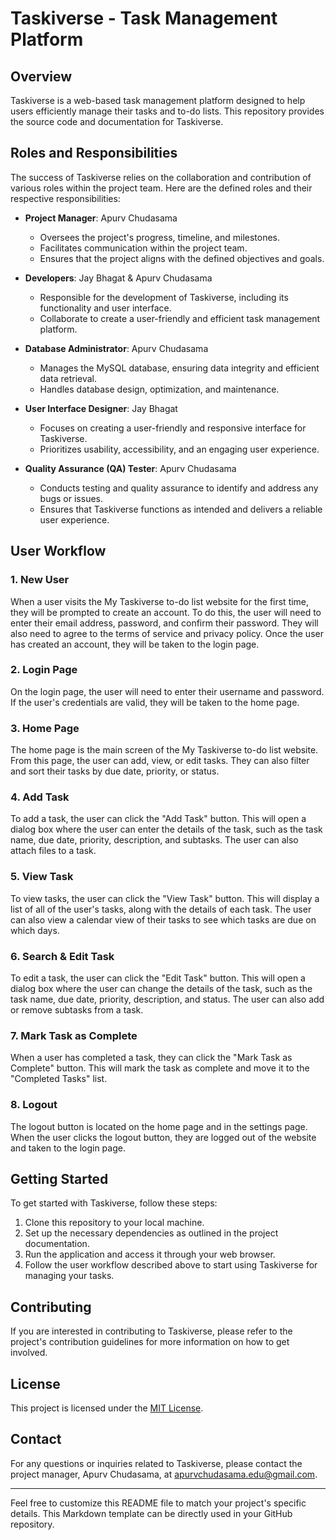 # Taskiverse - Task Management Platform

## Overview

Taskiverse is a web-based task management platform designed to help users efficiently manage their tasks and to-do lists. This repository provides the source code and documentation for Taskiverse.

## Roles and Responsibilities

The success of Taskiverse relies on the collaboration and contribution of various roles within the project team. Here are the defined roles and their respective responsibilities:

- **Project Manager**: Apurv Chudasama
  - Oversees the project's progress, timeline, and milestones.
  - Facilitates communication within the project team.
  - Ensures that the project aligns with the defined objectives and goals.

- **Developers**: Jay Bhagat & Apurv Chudasama
  - Responsible for the development of Taskiverse, including its functionality and user interface.
  - Collaborate to create a user-friendly and efficient task management platform.

- **Database Administrator**: Apurv Chudasama
  - Manages the MySQL database, ensuring data integrity and efficient data retrieval.
  - Handles database design, optimization, and maintenance.

- **User Interface Designer**: Jay Bhagat
  - Focuses on creating a user-friendly and responsive interface for Taskiverse.
  - Prioritizes usability, accessibility, and an engaging user experience.

- **Quality Assurance (QA) Tester**: Apurv Chudasama
  - Conducts testing and quality assurance to identify and address any bugs or issues.
  - Ensures that Taskiverse functions as intended and delivers a reliable user experience.

## User Workflow

### 1. New User

When a user visits the My Taskiverse to-do list website for the first time, they will be prompted to create an account. To do this, the user will need to enter their email address, password, and confirm their password. They will also need to agree to the terms of service and privacy policy. Once the user has created an account, they will be taken to the login page.

### 2. Login Page

On the login page, the user will need to enter their username and password. If the user's credentials are valid, they will be taken to the home page.

### 3. Home Page

The home page is the main screen of the My Taskiverse to-do list website. From this page, the user can add, view, or edit tasks. They can also filter and sort their tasks by due date, priority, or status.

### 4. Add Task

To add a task, the user can click the "Add Task" button. This will open a dialog box where the user can enter the details of the task, such as the task name, due date, priority, description, and subtasks. The user can also attach files to a task.

### 5. View Task

To view tasks, the user can click the "View Task" button. This will display a list of all of the user's tasks, along with the details of each task. The user can also view a calendar view of their tasks to see which tasks are due on which days.

### 6. Search & Edit Task

To edit a task, the user can click the "Edit Task" button. This will open a dialog box where the user can change the details of the task, such as the task name, due date, priority, description, and status. The user can also add or remove subtasks from a task.

### 7. Mark Task as Complete

When a user has completed a task, they can click the "Mark Task as Complete" button. This will mark the task as complete and move it to the "Completed Tasks" list.

### 8. Logout

The logout button is located on the home page and in the settings page. When the user clicks the logout button, they are logged out of the website and taken to the login page.

## Getting Started

To get started with Taskiverse, follow these steps:

1. Clone this repository to your local machine.
2. Set up the necessary dependencies as outlined in the project documentation.
3. Run the application and access it through your web browser.
4. Follow the user workflow described above to start using Taskiverse for managing your tasks.

## Contributing

If you are interested in contributing to Taskiverse, please refer to the project's contribution guidelines for more information on how to get involved.

## License

This project is licensed under the [MIT License](LICENSE.md).

## Contact

For any questions or inquiries related to Taskiverse, please contact the project manager, Apurv Chudasama, at apurvchudasama.edu@gmail.com.

---

Feel free to customize this README file to match your project's specific details. This Markdown template can be directly used in your GitHub repository.


